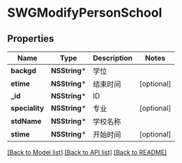 # SWGModifyPersonSchool

## Properties
Name | Type | Description | Notes
------------ | ------------- | ------------- | -------------
**backgd** | **NSString*** | 学位 | 
**etime** | **NSString*** | 结束时间 | [optional] 
**_id** | **NSString*** | ID | 
**speciality** | **NSString*** | 专业 | [optional] 
**stdName** | **NSString*** | 学校名称 | 
**stime** | **NSString*** | 开始时间 | [optional] 

[[Back to Model list]](../README.md#documentation-for-models) [[Back to API list]](../README.md#documentation-for-api-endpoints) [[Back to README]](../README.md)


